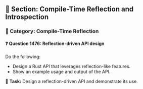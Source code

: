 ## 📘 Section: Compile-Time Reflection and Introspection
### 🔹 Category: Compile-Time Reflection
#### ❓ Question 1476: Reflection-driven API design

Do the following:

- Design a Rust API that leverages reflection-like features.
- Show an example usage and output of the API.

🔧 **Task:** Design a reflection-driven API and demonstrate its use.
